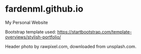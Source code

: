 # fardenml.github.io
My Personal Website

Bootstrap template used: https://startbootstrap.com/template-overviews/stylish-portfolio/

Header photo by rawpixel.com, downloaded from unsplash.com.
